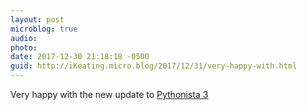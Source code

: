 ```yaml
---
layout: post
microblog: true
audio: 
photo: 
date: 2017-12-30 21:18:18 -0500
guid: http://iKeating.micro.blog/2017/12/31/very-happy-with.html
---
```

Very happy with the new update to [Pythonista 3](https://itunes.apple.com/us/app/pythonista-3/id1085978097?mt=8)
